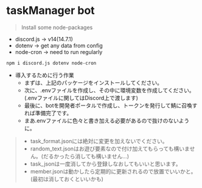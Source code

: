 # taskManager bot

> Install some node-packages

-   discord.js -> v14(14.7.1)
-   dotenv -> get any data from config
-   node-cron -> need to run regularly

```
npm i discord.js dotenv node-cron
```

-   導入するために行う作業
    -   まずは、上記のパッケージをインストールしてください。
    -   次に、.envファイルを作成し、その中に環境変数を作成してください。
        (.envファイルに関してはDiscord上で渡します)
    -   最後に、botを開発者ポータルで作成し、トークンを発行して鯖に召喚すれば準備完了です。
    -   まあ.envファイルに色々と書き加える必要があるので抜けのないように。

> - task_format.jsonには絶対に変更を加えないでください。
> - random_text.jsonはお遊び要素なので付け加えてもらっても構いません。(だるかったら消しても構いません...)
> - task_jsonは一度消してから登録しなおしてもいいと思います。
> - member.jsonは動かしたら定期的に更新されるので放置でいいかと。(最初は消しておくといいかも)
